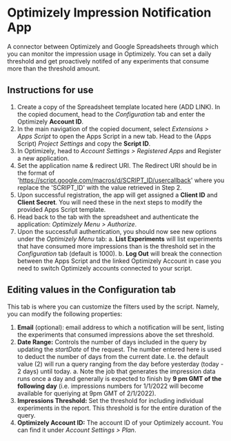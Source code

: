 # Optimizely Impression Notification App

A connector between Optimizely and Google Spreadsheets through which you can monitor the impression usage in Optimizely. You can set a daily threshold and get proactively notifed of any experiments that consume more than the threshold amount.

## Instructions for use

1. Create a copy of the Spreadsheet template located here (ADD LINK). In the copied document, head to the *Configuration* tab and enter the Optimizely **Account ID**.
2. In the main navigation of the copied document, select *Extensions > Apps Script* to open the Apps Script in a new tab. Head to the (Apps Script) *Project Settings* and copy the **Script ID**.
2. In Optimizely, head to *Account Settings > Registered Apps* and Register a new application.
3. Set the application name & redirect URI. The Redirect URI should be in the format of 'https://script.google.com/macros/d/SCRIPT_ID/usercallback' where you replace the 'SCRIPT_ID' with the value retrieved in Step 2.
4. Upon successful registration, the app will get assigned a **Client ID** and **Client Secret**. You will need these in the next steps to modify the provided Apps Script template.
5. Head back to the tab with the spreadsheet and authenticate the application: *Optimizely Menu > Authorize*.
6. Upon the successfull authentication, you should now see new options under the *Optimizely Menu* tab: 
  a. **List Experiments** will list experiments that have consumed more impressions than is the threshold set in the *Configuration* tab (default is 1000).
  b. **Log Out** will break the connection between the Apps Script and the linked Optimizely Account in case you need to switch Optimizely accounts connected to your script.

## Editing values in the Configuration tab

This tab is where you can customize the filters used by the script. Namely, you can modify the following properties:

1. **Email** (optional): email address to which a notification will be sent, listing the experiments that consumed impressions above the set threshold.
2. **Date Range:** Controls the number of days included in the query by updating the *startDate* of the request. The number entered here is used to deduct the number of days from the current date. I.e. the default value (2) will run a query ranging from the day before yesterday (today - 2 days) until today.
  a. Note the job that generates the impression data runs once a day and generally is expected to finish by **9 pm GMT of the following day** (i.e. impressions numbers for 1/1/2022 will become available for queriying at 9pm GMT of 2/1/2022).
3. **Impressions Threshold:** Set the threshold for including individual experiments in the report. This threshold is for the entire duration of the query.
4. **Optimizely Account ID:** The account ID of your Optimizely account. You can find it under *Account Settings > Plan*.